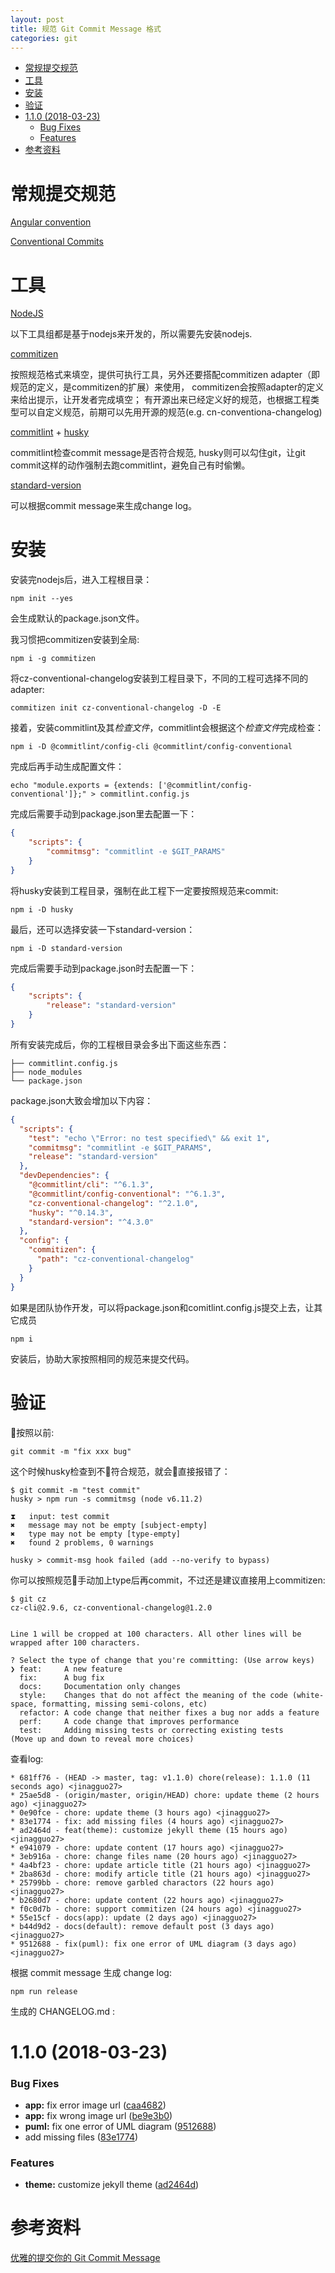```yaml
---
layout: post
title: 规范 Git Commit Message 格式
categories: git
---
```


<!-- TOC -->

- [常规提交规范](#%E5%B8%B8%E8%A7%84%E6%8F%90%E4%BA%A4%E8%A7%84%E8%8C%83)
- [工具](#%E5%B7%A5%E5%85%B7)
- [安装](#%E5%AE%89%E8%A3%85)
- [验证](#%E9%AA%8C%E8%AF%81)
- [1.1.0 (2018-03-23)](#110-2018-03-23)
    - [Bug Fixes](#bug-fixes)
    - [Features](#features)
- [参考资料](#%E5%8F%82%E8%80%83%E8%B5%84%E6%96%99)

<!-- /TOC -->

# 常规提交规范

[Angular convention](https://github.com/angular/angular/blob/master/CONTRIBUTING.md#commit)

[Conventional Commits](https://conventionalcommits.org)

# 工具

[NodeJS](https://nodejs.org/en/)

以下工具组都是基于nodejs来开发的，所以需要先安装nodejs.

[commitizen](https://github.com/commitizen/cz-cli)

按照规范格式来填空，提供可执行工具，另外还要搭配commitizen adapter（即规范的定义，是commitizen的扩展）来使用，
commitizen会按照adapter的定义来给出提示，让开发者完成填空；
有开源出来已经定义好的规范，也根据工程类型可以自定义规范，前期可以先用开源的规范(e.g. cn-conventiona-changelog)

[commitlint](https://github.com/marionebl/commitlint) + [husky](https://github.com/typicode/husky/tree/master)

commitlint检查commit message是否符合规范, husky则可以勾住git，让git commit这样的动作强制去跑commitlint，避免自己有时偷懒。

[standard-version]()

可以根据commit message来生成change log。

# 安装

安装完nodejs后，进入工程根目录：

``` shell
npm init --yes 
```

会生成默认的package.json文件。

我习惯把commitizen安装到全局:

``` shell
npm i -g commitizen
```

将cz-conventional-changelog安装到工程目录下，不同的工程可选择不同的adapter:

``` shell
commitizen init cz-conventional-changelog -D -E
```


接着，安装commitlint及其*检查文件*，commitlint会根据这个*检查文件*完成检查：

``` shell
npm i -D @commitlint/config-cli @commitlint/config-conventional
```

完成后再手动生成配置文件：

``` shell
echo "module.exports = {extends: ['@commitlint/config-conventional']};" > commitlint.config.js
```

完成后需要手动到package.json里去配置一下：

``` json
{
    "scripts": {
        "commitmsg": "commitlint -e $GIT_PARAMS"
    }
}
```

将husky安装到工程目录，强制在此工程下一定要按照规范来commit:

``` shell
npm i -D husky
```

最后，还可以选择安装一下standard-version：

``` shell
npm i -D standard-version
```

完成后需要手动到package.json时去配置一下：

``` json
{
    "scripts": {
        "release": "standard-version"
    }
}
```

所有安装完成后，你的工程根目录会多出下面这些东西：

``` shell
├── commitlint.config.js
├── node_modules
└── package.json
```

package.json大致会增加以下内容：

``` json
{
  "scripts": {
    "test": "echo \"Error: no test specified\" && exit 1",
    "commitmsg": "commitlint -e $GIT_PARAMS",
    "release": "standard-version"
  },
  "devDependencies": {
    "@commitlint/cli": "^6.1.3",
    "@commitlint/config-conventional": "^6.1.3",
    "cz-conventional-changelog": "^2.1.0",
    "husky": "^0.14.3",
    "standard-version": "^4.3.0"
  },
  "config": {
    "commitizen": {
      "path": "cz-conventional-changelog"
    }
  }
}
```

如果是团队协作开发，可以将package.json和comitlint.config.js提交上去，让其它成员

``` shell
npm i
```

安装后，协助大家按照相同的规范来提交代码。

# 验证

按照以前:

``` shell
git commit -m "fix xxx bug"
```

这个时候husky检查到不符合规范，就会直接报错了：

``` shell
$ git commit -m "test commit"
husky > npm run -s commitmsg (node v6.11.2)

⧗   input: test commit
✖   message may not be empty [subject-empty]
✖   type may not be empty [type-empty]
✖   found 2 problems, 0 warnings

husky > commit-msg hook failed (add --no-verify to bypass)
```

你可以按照规范手动加上type后再commit，不过还是建议直接用上commitizen:

``` shell
$ git cz
cz-cli@2.9.6, cz-conventional-changelog@1.2.0


Line 1 will be cropped at 100 characters. All other lines will be wrapped after 100 characters.

? Select the type of change that you're committing: (Use arrow keys)
❯ feat:     A new feature
  fix:      A bug fix
  docs:     Documentation only changes
  style:    Changes that do not affect the meaning of the code (white-space, formatting, missing semi-colons, etc)
  refactor: A code change that neither fixes a bug nor adds a feature
  perf:     A code change that improves performance
  test:     Adding missing tests or correcting existing tests
(Move up and down to reveal more choices)
```

查看log:

``` shell
* 681ff76 - (HEAD -> master, tag: v1.1.0) chore(release): 1.1.0 (11 seconds ago) <jinagguo27>
* 25ae5d8 - (origin/master, origin/HEAD) chore: update theme (2 hours ago) <jinagguo27>
* 0e90fce - chore: update theme (3 hours ago) <jinagguo27>
* 83e1774 - fix: add missing files (4 hours ago) <jinagguo27>
* ad2464d - feat(theme): customize jekyll theme (15 hours ago) <jinagguo27>
* e941079 - chore: update content (17 hours ago) <jinagguo27>
* 3eb916a - chore: change files name (20 hours ago) <jinagguo27>
* 4a4bf23 - chore: update article title (21 hours ago) <jinagguo27>
* 2ba863d - chore: modify article title (21 hours ago) <jinagguo27>
* 25799bb - chore: remove garbled charactors (22 hours ago) <jinagguo27>
* b2680d7 - chore: update content (22 hours ago) <jinagguo27>
* f0c0d7b - chore: support commitizen (24 hours ago) <jinagguo27>
* 55e15cf - docs(app): update (2 days ago) <jinagguo27>
* b44d9d2 - docs(default): remove default post (3 days ago) <jinagguo27>
* 9512688 - fix(puml): fix one error of UML diagram (3 days ago) <jinagguo27>
```

根据 commit message 生成 change log:

``` shell
npm run release
```

生成的 CHANGELOG.md :

<a name="1.1.0"></a>
# 1.1.0 (2018-03-23)

### Bug Fixes

* **app:** fix error image url ([caa4682](https://github.com/jiangguo27/jiangguo27.github.io/commit/caa4682))
* **app:** fix wrong image url ([be9e3b0](https://github.com/jiangguo27/jiangguo27.github.io/commit/be9e3b0))
* **puml:** fix one error of UML diagram ([9512688](https://github.com/jiangguo27/jiangguo27.github.io/commit/9512688))
* add missing files ([83e1774](https://github.com/jiangguo27/jiangguo27.github.io/commit/83e1774))


### Features

* **theme:** customize jekyll theme ([ad2464d](https://github.com/jiangguo27/jiangguo27.github.io/commit/ad2464d))

# 参考资料

[优雅的提交你的 Git Commit Message](https://zhuanlan.zhihu.com/p/34223150)